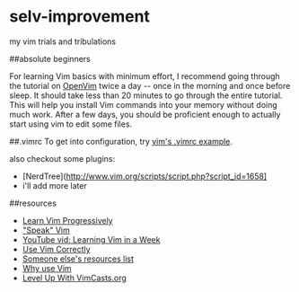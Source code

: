 # selv-improvement
my vim trials and tribulations

##absolute beginners

For learning Vim basics with minimum effort, I recommend going through the tutorial on [OpenVim](http://www.openvim.com/tutorial.html) twice a day -- once in the morning and once before sleep. It should take less than 20 minutes to go through the entire tutorial. This will help you install Vim commands into your memory without doing much work. After a few days, you should be proficient enough to actually start using vim to edit some files.

##.vimrc
To get into configuration, try [vim's .vimrc example](https://github.com/vim/vim/blob/master/runtime/vimrc_example.vim).

also checkout some plugins:
- [NerdTree](http://www.vim.org/scripts/script.php?script_id=1658]
- i'll add more later

##resources
 - [Learn Vim Progressively](http://yannesposito.com/Scratch/en/blog/Learn-Vim-Progressively/)
 - ["Speak" Vim](http://yanpritzker.com/2011/12/16/learn-to-speak-vim-verbs-nouns-and-modifiers/)
 - [YouTube vid: Learning Vim in a Week](https://www.youtube.com/watch?v=_NUO4JEtkDw)
 - [Use Vim Correctly](http://antjanus.com/blog/thoughts-and-opinions/use-vim/)
 - [Someone else's resources list](http://www.labnol.org/internet/learning-vim-for-beginners/28820/)
 - [Why use Vim](http://www.viemu.com/a-why-vi-vim.html)
 - [Level Up With VimCasts.org](http://vimcasts.org/episodes/archive/)
